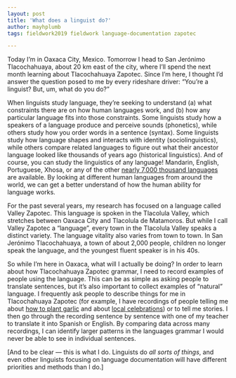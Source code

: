 ```yaml
---
layout: post
title: 'What does a linguist do?'
author: mayhplumb
tags: fieldwork2019 fieldwork language-documentation zapotec

---
```


Today I’m in Oaxaca City, Mexico.<a tabindex="0" class="footnote" data-toggle="popover" data-content="Well, I drafted this in the Mexico City airport, but I’m revising it on the rooftop balcony of my hotel in Oaxaca City, where there’s a lovely breeze, a view of the mountains, and a threat of rain."></a> Tomorrow I head to San Jerónimo Tlacochahuaya, about 20 km east of the city, where I’ll spend the next month learning about Tlacochahuaya Zapotec. Since I’m here, I thought I’d answer the question posed to me by every rideshare driver: “You’re a linguist? But, um, what do you do?”

When linguists study language, they’re seeking to understand (a) what constraints there are on how human languages work, and (b) how any particular language fits into those constraints.<!--excerpt--><a tabindex="0" class="footnote" data-toggle="popover" data-content="Not necessarily in that order of importance!"></a>  Some linguists study how a speakers of a language produce and perceive sounds (<span class="jargon">phonetics</span>), while others study how you order words in a sentence (<span class="jargon">syntax</span>). Some linguists study how language shapes and interacts with identity (<span class="jargon">sociolinguistics</span>), while others compare related languages to figure out what their ancestor language looked like thousands of years ago (<span class="jargon">historical linguistics</span>).  And of course, you can study the linguistics of any language! Mandarin, English, Portuguese, Xhosa, or any of the other <a target="_blank" title="Linguistic Society of America page on linguistic diversity" href="https://www.linguisticsociety.org/content/how-many-languages-are-there-world">nearly 7,000 thousand languages</a> are available.  By looking at different human languages from around the world, we can get a better understand of how the human ability for language works.

For the past several years, my research has focused on a language called Valley Zapotec.<a tabindex="0" class="footnote" data-toggle="popover" data-content="More precisely I study Western Tlacolula Valley Zapotec, but that is a very long name, and that amount of detail isn’t necessary here."></a> This language is spoken in the Tlacolula Valley, which stretches between Oaxaca City and Tlacolula de Matamoros. But while I call Valley Zapotec a “language”, every town in the Tlacolula Valley speaks a distinct variety.<a tabindex="0" class="footnote" data-toggle="popover" data-content="Linguists call this region a “dialect continuum” or a “dialect chain”."></a>  The <a tabindex="0" class="jargon" data-toggle="popover" data-content="Informally, this is how “healthy” the language is. While the primary factor in language vitality is the number of children who are learning the language, language vitality is also determined by things like how many contexts the language is used in (e.g. in the home, in school, in government), how much pressure there is from outside languages, and how the language is perceived.">language vitality</a> also varies from town to town. In San Jerónimo Tlacochahuaya, a town of about 2,000 people, children no longer speak the language, and the youngest fluent speaker is in his 40s.

So while I’m here in Oaxaca, what will I actually be doing? In order to learn about how Tlacochahuaya Zapotec grammar, I need to record examples of people using the language. This can be as simple as asking people to translate sentences, but it’s also important to collect examples of “natural” language. I frequently ask people to describe things for me in Tlacochahuaya Zapotec (for example, I have recordings of people telling me about <a target="_blank" title="How to plant garlic (AntonioGC)" href="https://www.ailla.utexas.org/islandora/object/ailla:262660">how to plant garlic</a> and about <a target="_blank" title="All Saints Day celebrations (JoseAM)" href="https://www.ailla.utexas.org/islandora/object/ailla:262620">local celebrations</a>) or to tell me stories. I then go through the recording sentence by sentence with one of my teacher to translate it into Spanish or English. By comparing data across many recordings, I can identify larger patterns in the languages grammar I would never be able to see in individual sentences.

[And to be clear — this is what I do. Linguists do <i>all sorts of things</i>, and even other linguists focusing on language documentation will have different priorities and methods than I do.]